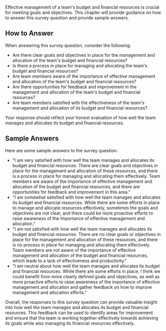 

Effective management of a team's budget and financial resources is crucial for meeting goals and objectives. This chapter will provide guidance on how to answer this survey question and provide sample answers.

How to Answer
-------------

When answering this survey question, consider the following:

* Are there clear goals and objectives in place for the management and allocation of the team's budget and financial resources?
* Is there a process in place for managing and allocating the team's budget and financial resources?
* Are team members aware of the importance of effective management and allocation of the team's budget and financial resources?
* Are there opportunities for feedback and improvement in the management and allocation of the team's budget and financial resources?
* Are team members satisfied with the effectiveness of the team's management and allocation of its budget and financial resources?

Your response should reflect your honest evaluation of how well the team manages and allocates its budget and financial resources.

Sample Answers
--------------

Here are some sample answers to the survey question:

* "I am very satisfied with how well the team manages and allocates its budget and financial resources. There are clear goals and objectives in place for the management and allocation of these resources, and there is a process in place for managing and allocating them effectively. Team members are aware of the importance of effective management and allocation of the budget and financial resources, and there are opportunities for feedback and improvement in this area."
* "I am somewhat satisfied with how well the team manages and allocates its budget and financial resources. While there are some efforts in place to manage and allocate resources effectively, sometimes the goals and objectives are not clear, and there could be more proactive efforts to raise awareness of the importance of effective management and allocation."
* "I am not satisfied with how well the team manages and allocates its budget and financial resources. There are no clear goals or objectives in place for the management and allocation of these resources, and there is no process in place for managing and allocating them effectively. Team members are not aware of the importance of effective management and allocation of the budget and financial resources, which leads to a lack of effectiveness and productivity."
* "I am neutral about how well the team manages and allocates its budget and financial resources. While there are some efforts in place, I think we could benefit from more clearly defined goals and objectives, as well as more proactive efforts to raise awareness of the importance of effective management and allocation and gather feedback on how to improve management and allocation efforts."

Overall, the responses to this survey question can provide valuable insight into how well the team manages and allocates its budget and financial resources. This feedback can be used to identify areas for improvement and ensure that the team is working together effectively towards achieving its goals while also managing its financial resources effectively.
